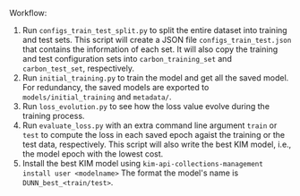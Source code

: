 Workflow:

1. Run `configs_train_test_split.py` to split the entire dataset into training and test sets.
   This script will create a JSON file `configs_train_test.json` that contains the information of each set.
   It will also copy the training and test configuration sets into `carbon_training_set` and `carbon_test_set`, respectively.
2. Run `initial_training.py` to train the model and get all the saved model.
   For redundancy, the saved models are exported to `models/initial_training` and `metadata/`.
3. Run `loss_evolution.py` to see how the loss value evolve during the training process.
4. Run `evaluate_loss.py` with an extra command line argument `train` or `test` to compute the loss in each saved epoch agaist the training or the test data, respectively.
   This script will also write the best KIM model, i.e., the model epoch with the lowest cost.
5. Install the best KIM model using `kim-api-collections-management install user <modelname>`
   The format the model's name is `DUNN_best_<train/test>`.
